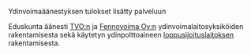 Ydinvoimaäänestyksen tulokset lisätty palveluun

Eduskunta äänesti [TVO:n](/session/77-2010/7/) ja [Fennovoima Oy:n](/session/77-2010/10/)
ydinvoimalaitosyksiköiden rakentamisesta sekä käytetyn ydinpolttoaineen
[loppusijoituslaitoksen](/session/77-2010/9/) rakentamisesta.
